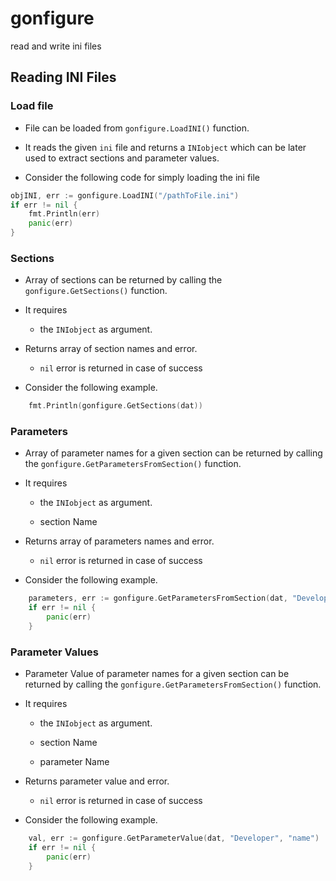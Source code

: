 # gonfigure
read and write ini files

## Reading INI Files
### Load file

- File can be loaded from `gonfigure.LoadINI()` function. 

- It reads the given `ini` file and returns a `INIobject` which can be later used to extract sections and parameter values.

- Consider the following code for simply loading the ini file

```go
objINI, err := gonfigure.LoadINI("/pathToFile.ini")
if err != nil {
	fmt.Println(err)
	panic(err)
}
```

### Sections

- Array of sections can be returned by calling the `gonfigure.GetSections()` function. 

- It requires 
  
  - the `INIobject` as argument.

- Returns array of section names and error.
  
  - `nil` error is returned in case of success

- Consider the following example.

```go
	fmt.Println(gonfigure.GetSections(dat))
```
### Parameters

- Array of parameter names for a given section can be returned by calling the `gonfigure.GetParametersFromSection()` function. 

- It requires
  - the `INIobject` as argument.
  
  - section Name


- Returns array of parameters names and error.

  - `nil` error is returned in case of success

- Consider the following example.

```go
	parameters, err := gonfigure.GetParametersFromSection(dat, "Developer")
	if err != nil {
		panic(err)
	}
```
### Parameter Values

- Parameter Value of parameter names for a given section can be returned by calling the `gonfigure.GetParametersFromSection()` function. 

- It requires
  - the `INIobject` as argument.
  
  - section Name
  
  - parameter Name

- Returns parameter value and error.

  - `nil` error is returned in case of success

- Consider the following example.

```go
	val, err := gonfigure.GetParameterValue(dat, "Developer", "name")
	if err != nil {
		panic(err)
	}
```
